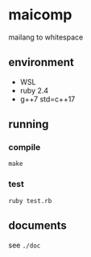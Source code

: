 
# maicomp

mailang to whitespace

## environment

- WSL
- ruby 2.4
- g++7 std=c++17

## running

### compile

`make`

### test

`ruby test.rb`

## documents

see `./doc`
